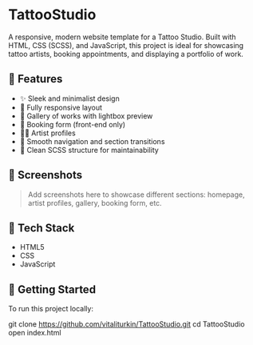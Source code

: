 # TattooStudio

A responsive, modern website template for a Tattoo Studio. Built with HTML, CSS (SCSS), and JavaScript, this project is ideal for showcasing tattoo artists, booking appointments, and displaying a portfolio of work.

## 🧩 Features

- ✨ Sleek and minimalist design
- 📱 Fully responsive layout
- 🎨 Gallery of works with lightbox preview
- 📅 Booking form (front-end only)
- 👨‍🎨 Artist profiles
- 🧭 Smooth navigation and section transitions
- 🧼 Clean SCSS structure for maintainability

## 📸 Screenshots

> Add screenshots here to showcase different sections: homepage, artist profiles, gallery, booking form, etc.

## 🔧 Tech Stack

- HTML5
- CSS
- JavaScript

## 🚀 Getting Started

To run this project locally:

git clone https://github.com/vitaliturkin/TattooStudio.git
cd TattooStudio
open index.html
